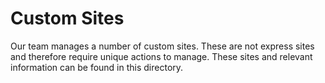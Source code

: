 # Custom Sites

Our team manages a number of custom sites. These are not express sites and therefore require unique actions to manage. These sites and relevant information can be found in this directory.